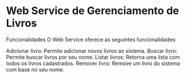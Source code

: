 # Web Service de Gerenciamento de Livros

Funcionalidades
O Web Service oferece as seguintes funcionalidades:

Adicionar livro: Permite adicionar novos livros ao sistema.
Buscar livro: Permite buscar livros por seu nome.
Listar livros: Retorna uma lista com todos os livros cadastrados.
Remover livro: Remove um livro do sistema com base no seu nome.
